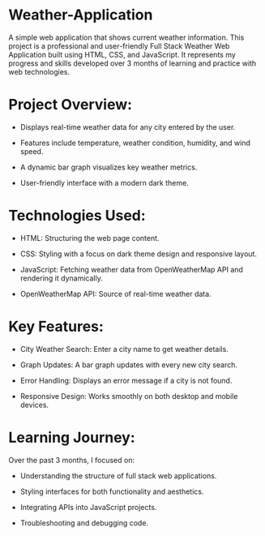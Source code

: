 # Weather-Application
A simple web application that shows current weather information. This project is a professional and user-friendly Full Stack Weather Web Application built using HTML, CSS, and JavaScript. It represents my progress and skills developed over 3 months of learning and practice with web technologies.

# Project Overview:

- Displays real-time weather data for any city entered by the user.

- Features include temperature, weather condition, humidity, and wind speed.

- A dynamic bar graph visualizes key weather metrics.

- User-friendly interface with a modern dark theme.

# Technologies Used:

- HTML: Structuring the web page content.

- CSS: Styling with a focus on dark theme design and responsive layout.

- JavaScript: Fetching weather data from OpenWeatherMap API and rendering it dynamically.

- OpenWeatherMap API: Source of real-time weather data.

# Key Features:

- City Weather Search: Enter a city name to get weather details.

- Graph Updates: A bar graph updates with every new city search.

- Error Handling: Displays an error message if a city is not found.

- Responsive Design: Works smoothly on both desktop and mobile devices.

# Learning Journey:

Over the past 3 months, I focused on:

- Understanding the structure of full stack web applications.

- Styling interfaces for both functionality and aesthetics.

- Integrating APIs into JavaScript projects.

- Troubleshooting and debugging code.